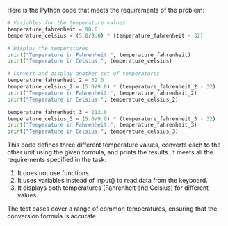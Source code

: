 Here is the Python code that meets the requirements of the problem:

```py
# Variables for the temperature values
temperature_fahrenheit = 98.6
temperature_celsius = (5.0/9.0) * (temperature_fahrenheit - 32)

# Display the temperatures
print("Temperature in Fahrenheit:", temperature_fahrenheit)
print("Temperature in Celsius:", temperature_celsius)

# Convert and display another set of temperatures
temperature_fahrenheit_2 = 32.0
temperature_celsius_2 = (5.0/9.0) * (temperature_fahrenheit_2 - 32)
print("Temperature in Fahrenheit:", temperature_fahrenheit_2)
print("Temperature in Celsius:", temperature_celsius_2)

temperature_fahrenheit_3 = 212.0
temperature_celsius_3 = (5.0/9.0) * (temperature_fahrenheit_3 - 32)
print("Temperature in Fahrenheit:", temperature_fahrenheit_3)
print("Temperature in Celsius:", temperature_celsius_3)
```

This code defines three different temperature values, converts each to the other unit using the given formula, and prints the results. It meets all the requirements specified in the task:

1. It does not use functions.
2. It uses variables instead of input() to read data from the keyboard.
3. It displays both temperatures (Fahrenheit and Celsius) for different values.

The test cases cover a range of common temperatures, ensuring that the conversion formula is accurate.
